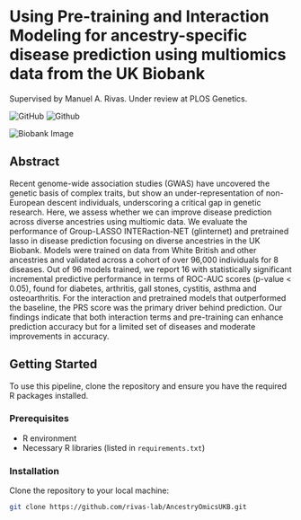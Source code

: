 # Using Pre-training and Interaction Modeling for ancestry-specific disease prediction using multiomics data from the UK Biobank

Supervised by Manuel A. Rivas. Under review at PLOS Genetics.

![GitHub](https://img.shields.io/github/license/rivas-lab/AncestryOmicsUKB)
![Github](https://img.shields.io/badge/status-under_development-yellow)

![Biobank Image](https://github.com/rivas-lab/multiomics/raw/main/images/diagram_ukb.jpg)

## Abstract
Recent genome-wide association studies (GWAS) have uncovered the genetic basis of complex traits, but show an under-representation of non-European descent individuals, underscoring a critical gap in genetic research. Here, we assess whether we can improve disease prediction across diverse ancestries using multiomic data. We evaluate the performance of Group-LASSO INTERaction-NET (glinternet) and pretrained lasso in disease prediction focusing on diverse ancestries in the UK Biobank. Models were trained on data from White British and other ancestries and validated across a cohort of over 96,000 individuals for 8 diseases. Out of 96 models trained, we report 16 with statistically significant incremental predictive performance in terms of ROC-AUC scores (p-value < 0.05), found for diabetes, arthritis, gall stones, cystitis, asthma and osteoarthritis. For the interaction and pretrained models that outperformed the baseline, the PRS score was the primary driver behind prediction. Our findings indicate that both interaction terms and pre-training can enhance prediction accuracy but for a limited set of diseases and moderate improvements in accuracy.

## Getting Started
To use this pipeline, clone the repository and ensure you have the required R packages installed.

### Prerequisites
- R environment
- Necessary R libraries (listed in `requirements.txt`)

### Installation
Clone the repository to your local machine:
```bash
git clone https://github.com/rivas-lab/AncestryOmicsUKB.git
```
